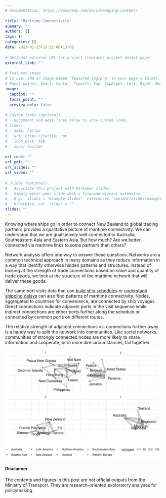 ```yaml
---
# Documentation: https://wowchemy.com/docs/managing-content/

title: "Maritime Connectivity"
summary: ""
authors: []
tags: []
categories: []
date: 2023-01-25T15:22:06+13:00

# Optional external URL for project (replaces project detail page).
external_link: ""

# Featured image
# To use, add an image named `featured.jpg/png` to your page's folder.
# Focal points: Smart, Center, TopLeft, Top, TopRight, Left, Right, BottomLeft, Bottom, BottomRight.
image:
  caption: ""
  focal_point: ""
  preview_only: false

# Custom links (optional).
#   Uncomment and edit lines below to show custom links.
# links:
# - name: Follow
#   url: https://twitter.com
#   icon_pack: fab
#   icon: twitter

url_code: ""
url_pdf: ""
url_slides: ""
url_video: ""

# Slides (optional).
#   Associate this project with Markdown slides.
#   Simply enter your slide deck's filename without extension.
#   E.g. `slides = "example-slides"` references `content/slides/example-slides.md`.
#   Otherwise, set `slides = ""`.
slides: ""
---
```

Knowing where ships go in order to connect New Zealand to global trading partners provides a qualitative picture of maritime connectivity. We can understand that we are qualitatively well connected to Australia, Southeastern Asia and Eastern Asia. But how much? Are we better connected via maritime links to some partners than others? 

Network analysis offers one way to answer these questions. Networks are a common technical approach in many domains as they reduce information in a way that identify otherwise hidden patterns and structures. Instead of looking at the strength of trade connections based on value and quantity of trade goods, we look at the structure of the maritime network that will deliver these goods. 

The same port visits data that can [build ship schedules](https://shriv-portfolio.netlify.app/project/shipping-schedules/) or [understand shipping delays](https://shriv-portfolio.netlify.app/project/shipping-delays/) can also find patterns of maritime connectivity. Nodes, aggregated to countries for convenience, are connected by ship voyages. Direct connections indicate adjacent ports in the visit sequence while indirect connections are either ports further along the schedule or connected by common ports on different routes. 

The relative strength of adjacent connections vs. connections further away is a handy way to split the network into communities. Like social networks, communities of strongly connected nodes are more likely to share information and cooperate, or in more dire circumstances, fail together. 

![](maritime-network.png)


#### Disclaimer
The contents and figures in this post are not official outputs from the Ministry of Transport. They are research-oriented exploratory analyses for policymaking. 